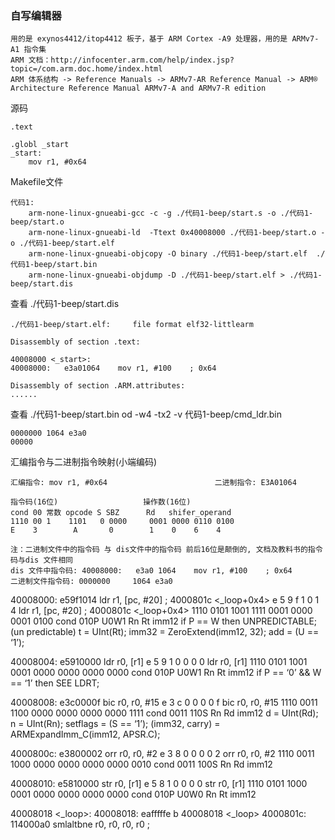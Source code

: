 ### 自写编辑器

```
用的是 exynos4412/itop4412 板子，基于 ARM Cortex -A9 处理器，用的是 ARMv7-A1 指令集
ARM 文档：http://infocenter.arm.com/help/index.jsp?topic=/com.arm.doc.home/index.html
ARM 体系结构 -> Reference Manuals -> ARMv7-AR Reference Manual -> ARM® Architecture Reference Manual ARMv7-A and ARMv7-R edition
```

源码
```
.text

.globl _start
_start:
    mov r1, #0x64
```

Makefile文件
```
代码1:
    arm-none-linux-gnueabi-gcc -c -g ./代码1-beep/start.s -o ./代码1-beep/start.o
    arm-none-linux-gnueabi-ld  -Ttext 0x40008000 ./代码1-beep/start.o -o ./代码1-beep/start.elf
    arm-none-linux-gnueabi-objcopy -O binary ./代码1-beep/start.elf  ./代码1-beep/start.bin
    arm-none-linux-gnueabi-objdump -D ./代码1-beep/start.elf > ./代码1-beep/start.dis
```

查看 ./代码1-beep/start.dis
```
./代码1-beep/start.elf:     file format elf32-littlearm

Disassembly of section .text:

40008000 <_start>:
40008000:   e3a01064    mov r1, #100    ; 0x64

Disassembly of section .ARM.attributes:
......
```

查看 ./代码1-beep/start.bin
od -w4 -tx2 -v 代码1-beep/cmd_ldr.bin
```
0000000 1064 e3a0
00000
```

汇编指令与二进制指令映射(小端编码)
```
汇编指令: mov r1, #0x64                        二进制指令: E3A01064

指令码(16位)                   操作数(16位)
cond 00 常数 opcode S SBZ      Rd   shifer_operand
1110 00 1    1101   0 0000     0001 0000 0110 0100
E    3        A       0        1    0    6    4

注：二进制文件中的指令码 与 dis文件中的指令码 前后16位是颠倒的, 文档及教料书的指令码与dis 文件相同
dis 文件中指令码: 40008000:   e3a0 1064    mov r1, #100    ; 0x64
二进制文件指令码: 0000000     1064 e3a0
```

40008000:	e59f1014 	ldr	r1, [pc, #20]	; 4000801c <_loop+0x4>
e    5    9    f    1    0    1    4 	ldr	r1, [pc, #20]	; 4000801c <_loop+0x4>
1110 0101 1001 1111 0001 0000 0001 0100
cond 010P U0W1 Rn   Rt   imm12
if P == W then UNPREDICTABLE; (un predictable)
t = UInt(Rt); imm32 = ZeroExtend(imm12, 32); add = (U == ‘1’);

40008004:	e5910000 	ldr	r0, [r1]
e    5    9    1    0    0    0    0 	ldr	r0, [r1]
1110 0101 1001 0001 0000 0000 0000 0000
cond 010P U0W1 Rn   Rt   imm12
if P == ‘0’ && W == ‘1’ then SEE LDRT;

40008008:	e3c0000f 	bic	r0, r0, #15
e    3    c    0    0    0    0    f 	bic	r0, r0, #15
1110 0011 1100 0000 0000 0000 0000 1111
cond 0011 110S Rn   Rd   imm12 
d = UInt(Rd); n = UInt(Rn); setflags = (S == ‘1’);
(imm32, carry) = ARMExpandImm_C(imm12, APSR.C);

4000800c:	e3800002 	orr	r0, r0, #2
e    3    8    0    0    0    0    2 	orr	r0, r0, #2
1110 0011 1000 0000 0000 0000 0000 0010
cond 0011 100S Rn   Rd   imm12


40008010:	e5810000 	str	r0, [r1]
e    5    8    1    0    0    0    0 	str	r0, [r1]
1110 0101 1000 0001 0000 0000 0000 0000
cond 010P U0W0 Rn   Rt   imm12


40008018 <_loop>:
40008018:	eafffffe 	b	40008018 <_loop>
4000801c:	114000a0 	smlaltbne	r0, r0, r0, r0	; <UNPREDICTABLE>

